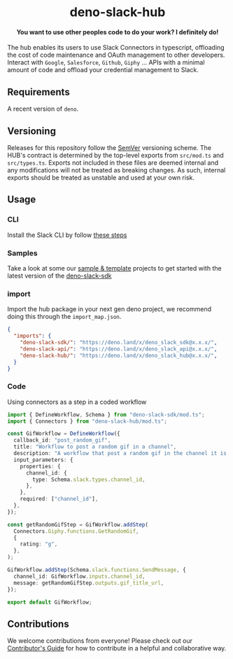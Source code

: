 <h1 align="center">
  deno-slack-hub
  <br>
</h1>

<h4 align="center">You want to use other peoples code to do your work? I definitely do!</h4>

The hub enables its users to use Slack Connectors in typescript, offloading the
cost of code maintenance and OAuth management to other developers. Interact with
`Google`, `Salesforce`, `Github`, `Giphy` ... APIs with a minimal amount of code
and offload your credential management to Slack.

## Requirements

A recent version of `deno`.

## Versioning

Releases for this repository follow the [SemVer](https://semver.org/) versioning
scheme. The HUB's contract is determined by the top-level exports from
`src/mod.ts` and `src/types.ts`. Exports not included in these files are deemed
internal and any modifications will not be treated as breaking changes. As such,
internal exports should be treated as unstable and used at your own risk.

## Usage

### CLI

Install the Slack CLI by follow [these steps](https://api.slack.com/automation/cli/install)

### Samples

Take a look at some our [sample &
template](https://api.slack.com/automation/samples) projects to get started with
the latest version of the [deno-slack-sdk](https://github.com/slackapi/deno-slack-sdk)

### import

Import the hub package in your next gen deno project, we recommend doing this through the
`import_map.json`.

```json
{
  "imports": {
    "deno-slack-sdk/": "https://deno.land/x/deno_slack_sdk@x.x.x/",
    "deno-slack-api/": "https://deno.land/x/deno_slack_api@x.x.x/",
    "deno-slack-hub/": "https://deno.land/x/deno_slack_hub@x.x.x/",
  }
}
```

### Code

Using connectors as a step in a coded workflow

```ts
import { DefineWorkflow, Schema } from "deno-slack-sdk/mod.ts";
import { Connectors } from "deno-slack-hub/mod.ts";

const GifWorkflow = DefineWorkflow({
  callback_id: "post_random_gif",
  title: "Workflow to post a random gif in a channel",
  description: "A workflow that post a random gif in the channel it is invoked",
  input_parameters: {
    properties: {
      channel_id: {
        type: Schema.slack.types.channel_id,
      },
    },
    required: ["channel_id"],
  },
});

const getRandomGifStep = GifWorkflow.addStep(
  Connectors.Giphy.functions.GetRandomGif,
  {
    rating: "g",
  },
);

GifWorkflow.addStep(Schema.slack.functions.SendMessage, {
  channel_id: GifWorkflow.inputs.channel_id,
  message: getRandomGifStep.outputs.gif_title_url,
});

export default GifWorkflow;
```

## Contributions

We welcome contributions from everyone! Please check out our
[Contributor's Guide](.github/CONTRIBUTING.md) for how to contribute in a
helpful and collaborative way.
